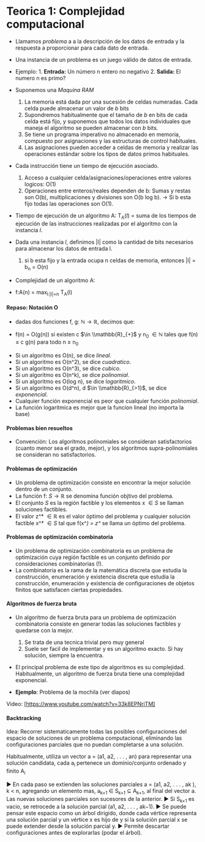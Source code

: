 # Teorica 1: Complejidad computacional
* Llamamos *problema* a a la descripción de los datos de entrada y la respuesta a proporcionar para cada dato de entrada.
* Una instancia de un problema es un juego válido de datos de entrada.
* Ejemplo: 
        1. **Entrada:** Un número n entero no negativo
        2. **Salida:** El numero n es primo?
* Suponemos una *Maquina RAM*
  1. La memoria está dada por una sucesión de celdas numeradas. Cada celda puede almacenar un valor de $b$ bits
  2. Supondremos habitualmente que el tamaño de $b$ en bits de cada celda está fijo, y suponemos que todos los datos individuales que maneja el algoritmo se pueden almacenar con $b$ bits.
  3. Se tiene un programa imperativo no almacenado en memoria, compuesto por asignaciones y las estructuras de control habituales.
  4. Las asignaciones pueden acceder a celdas de memoria y realizar las operaciones estándar sobre los tipos de datos primos habituales.

* Cada instrucción tiene un tiempo de ejecución asociado.
  1. Acceso a cualquier celda/asignaciones/operaciones entre valores logicos: O(1)
  2. Operaciones entre enteros/reales dependen de b: Sumas y restas son O(b), multiplicaciones y divisiones son O(b log b).
$\rightarrow$ Si b esta fijo todas las operaciones son O(1).

* Tiempo de ejecución de un algoritmo A:
  T<sub>A</sub>(*l*) = suma de los tiempos de ejecución de las instrucciones realizadas por el algoritmo con la instancia *l*.
* Dada una instancia *l*, definimos |l| como la cantidad de bits necesarios para almacenar los datos de entrada l.
  1. si b esta fijo y la entrada ocupa n celdas de memoria, entonces |l| = b<sub>n</sub> = O(n)
* Complejidad de un algoritmo A:
* f:A(n) = max<sub>l:|l|=n</sub> T<sub>A</sub>(l)

#### Repaso: Notación O
* dadas dos funciones f, g: $\mathbb{N} \rightarrow \mathbb{R}$, decimos que:
- f(n) = O(g(n)) si existen c $\in \\mathbb{R}_{+}$ y n<sub>0</sub> $\in \mathbb{N}$ tales que f(n) $\leq$ c g(n) para todo n $\geq$ n<sub>0</sub>

 * Si un algoritmo es O(n), se dice *lineal*.
 *  Si un algoritmo es O(n^2), se dice *cuadratico*.
 *   Si un algoritmo es O(n^3), se dice *cubico*.
 *   Si un algoritmo es O(n^k), se dice *polinomial*.
 *   Si un algoritmo es O(log n), se dice l*ogaritmico*.
 *   Si un algoritmo es O(d^n), d $\in \\mathbb{R}_{>1}$, se dice *exponencial*.
* Cualquier función exponencial es peor que cualquier función *polinomial*.
* La función logaritmica es mejor que la funcion lineal (no importa la base)

#### Problemas bien resueltos
* Convención: Los algoritmos polinomiales se consideran satisfactorios (cuanto menor sea el grado, mejor), y los algoritmos supra-polinomiales se consideran no satisfactorios.

#### Problemas de optimización
* Un problema de optimización consiste en encontrar la mejor solución dentro de un conjunto.
* La función f: $S \rightarrow \mathbb{R}$ se denomina función objtivo del problema.
* El conjunto $S$ es la región factible y los elementos x $\in S$ se llaman soluciones factibles.
* El valor z^* $\in \mathbb{R}$ es el valor óptimo del problema y cualquier solución factible x^* $\in S$ tal que f(x^*) = z^* se llama un óptimo del problema.

#### Problemas de optimización combinatoria
* Un problema de optimización combinatoria es un problema de optimización cuya región factible es un conjunto definido por consideraciones combinatorias (!).
* La combinatoria es la rama de la matemática discreta que estudia la construcción, enumeración y existencia discreta que estudia la construcción, enumeración y existencia de configuraciones de objetos finitos que satisfacen ciertas propiedades.

#### Algoritmos de fuerza bruta
* Un algoritmo de fuerza bruta para un problema de optimización combinatoria consiste en generar todas las soluciones factibles y quedarse con la mejor.
  1. Se trata de una tecnica trivial pero muy general
  2. Suele ser facil de implementar y es un algoritmo exacto. Si hay solución, siempre la encuentra.
* El principal problema de este tipo de algoritmos es su complejidad. Habitualmente, un algoritmo de fuerza bruta tiene una complejidad exponencial.

* **Ejemplo**: Problema de la mochila (ver diapos)

Video: [https://www.youtube.com/watch?v=33k8EPNriTM] 

#### Backtracking
Idea: Recorrer sistematicamente todas las posibles configuraciones del espacio de soluciones de un problema computacional, eliminando las configuraciones parciales que no puedan completarse a una solución.

Habitualmente, utiliza un vector a = (a1, a2, . . . , an) para representar una solución candidata, cada a<sub>i</sub> pertenece un dominio/conjunto ordenado y finito A<sub>i</sub>

▶ En cada paso se extienden las soluciones parciales
a = (a1, a2, . . . , ak ), k < n, agregando un elemento mas,
a<sub>k+1</sub> $\in$ S<sub>k+1</sub> ⊆ A<sub>k+1</sub>, al final del vector a. Las nuevas soluciones parciales son sucesores de la anterior.
▶ Si S<sub>k+1</sub> es vacio, se retrocede a la solución parcial (a1, a2, . . . , ak−1).
▶ Se puede pensar este espacio como un árbol dirigido, donde
cada vértice representa una solución parcial y un vértice x es hijo de y si la solución parcial x se puede extender desde la solución parcial y.
▶ Permite descartar configuraciones antes de explorarlas (podar el árbol).
